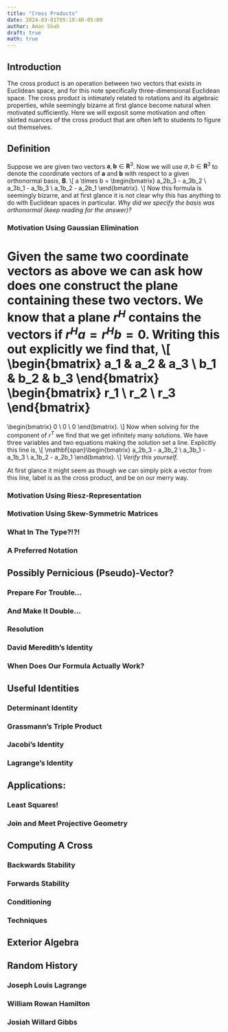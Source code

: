 ```yaml
---
title: "Cross Products"
date: 2024-03-01T05:19:40-05:00
author: Aman Shah
draft: true
math: true
---
```


## Introduction
The cross product is an operation between two vectors that exists in Euclidean space, and for this note specifically three-dimensional Euclidean space. The cross product is intimately related to rotations and its algebraic properties, while seemingly bizarre at first glance become natural when motivated sufficiently. Here we will exposit some motivation and often skirted nuances of the cross product that are often left to students to figure out themselves.
## Definition
Suppose we are given two vectors $\mathbf{a}, \mathbf{b} \in \mathbf{R}^3$. Now we will use $a, b \in \mathbf{R}^3$ to denote the coordinate vectors of $\mathbf{a}$ and  $\mathbf{b}$ with respect to a given orthonormal basis, $\mathbf{B}$.
\\[
a \times b = \begin{bmatrix} 
															a_2b_3 - a_3b_2 \\
															a_3b_1 - a_1b_3 \\
															a_1b_2 - a_2b_1
															\end{bmatrix}.
\\]
Now this formula is seemingly bizarre, and at first glance it is not clear why this has anything to do with Euclidean spaces in particular. *Why did we specify the basis was orthonormal (keep reading for the answer)?*

### Motivation Using Gaussian Elimination

Given the same two coordinate vectors as above we can ask how does one construct the plane containing these two vectors. We know that a plane $r^H$ contains the vectors if $r^Ha = r^Hb = 0$. Writing this out explicitly we find that,
\\[
\begin{bmatrix} 
															a_1 & a_2 & a_3 \\
															b_1 & b_2 & b_3 
\end{bmatrix}
\begin{bmatrix} 
															r_1 \\
															r_2 \\
															r_3 															
\end{bmatrix}
=
\begin{bmatrix} 
															0 \\
															0 \\
															0
\end{bmatrix}.
\\]
Now when solving for the component of $r^T$ we find that we get infinitely many solutions. We have three variables and two equations making the solution set a line. Explicitly this line is,
\\[
 \mathbf{span}\begin{bmatrix} 
															a_2b_3 - a_3b_2 \\
															a_3b_1 - a_1b_3 \\
															a_1b_2 - a_2b_1
															\end{bmatrix}.
\\]
*Verify this yourself.*
 
At first glance it might seem as though we can simply pick a vector from this line, label is as the cross product, and be on our merry way. 
### Motivation Using Riesz-Representation

### Motivation Using Skew-Symmetric Matrices
### What In The Type?!?!
### A Preferred Notation
## Possibly Pernicious (Pseudo)-Vector?
### Prepare For Trouble...
### And Make It Double... 
### Resolution
### David Meredith’s Identity
### When Does Our Formula Actually Work?
## Useful Identities
### Determinant Identity
### Grassmann’s Triple Product
### Jacobi’s Identity
### Lagrange’s Identity
## Applications:
### Least Squares!
### Join and Meet Projective Geometry 
## Computing A Cross
### Backwards Stability
### Forwards Stability
### Conditioning
### Techniques
## Exterior Algebra
## Random History
### Joseph Louis Lagrange
### William Rowan Hamilton
### Josiah Willard Gibbs




